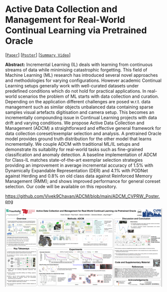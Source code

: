 # Active Data Collection and Management for Real-World Continual Learning via Pretrained Oracle

[[`Paper`](https://openaccess.thecvf.com/content/CVPR2024W/CLVISION/html/Chavan_Active_Data_Collection_and_Management_for_Real-World_Continual_Learning_via_CVPRW_2024_paper.html)] [[`Poster`](https://drive.google.com/file/d/1_8FC60_aXVbQHE0Ygls-7R0rwjBmtdyx/view?usp=sharing)] [[`Summary Video`](https://youtu.be/HwEzN7DfJw0?si=yCd5bYWm204ICdOb)]

**Abstract:** Incremental Learning (IL) deals with learning from continuous streams of data while minimising catastrophic forgetting. This field of Machine Learning (ML) research has introduced several novel approaches and methodologies for varying configurations. However academic Continual Learning setups generally work with well-curated datasets under predefined conditions which do not hold for practical applications. In real-world scenarios the problem of ML starts with data collection and curation. Depending on the application different challenges are posed w.r.t. data management such as similar objects unbalanced data containing sparse samples visual artefacts digitisation and camera setup. This becomes an incrementally compounding issue in Continual Learning projects with data drift and varying conditions. We propose Active Data Collection and Management (ADCM) a straightforward and effective general framework for data collection coreset/exemplar selection and analysis. A pretrained Oracle model provides ground truth distribution for the other model that learns incrementally. We couple ADCM with traditional ML/IL setups and demonstrate its suitability for real-world tasks such as fine-grained classification and anomaly detection. A baseline implementation of ADCM for Class-IL matches state-of-the-art exemplar selection strategies providing an improvement in average incremental accuracy of 1.5% with Dynamically Expandable Representation (DER) and 4.1% with PODNet against Herding and 0.8% on old class data against Reinforced Memory Management (RMM); and shows improved performance for general coreset selection. Our code will be available on this repository.

https://github.com/Vivek9Chavan/ADCM/blob/main/ADCM_CVPRW_Poster.png

![Poster_img](https://github.com/Vivek9Chavan/ADCM/blob/main/ADCM_CVPRW_Poster.png)

